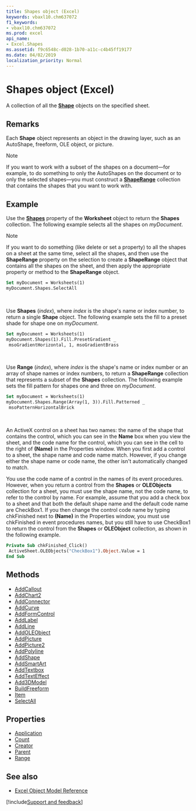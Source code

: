 ```yaml
---
title: Shapes object (Excel)
keywords: vbaxl10.chm637072
f1_keywords:
- vbaxl10.chm637072
ms.prod: excel
api_name:
- Excel.Shapes
ms.assetid: f9c6548c-d028-1b70-a11c-c4b45ff19177
ms.date: 04/02/2019
localization_priority: Normal
---
```



# Shapes object (Excel)

A collection of all the **[Shape](Excel.Shape.md)** objects on the specified sheet.


## Remarks

Each **Shape** object represents an object in the drawing layer, such as an AutoShape, freeform, OLE object, or picture.

> [!NOTE] 
> If you want to work with a subset of the shapes on a document—for example, to do something to only the AutoShapes on the document or to only the selected shapes—you must construct a **[ShapeRange](Excel.ShapeRange.md)** collection that contains the shapes that you want to work with.


## Example

Use the **[Shapes](excel.worksheet.shapes.md)** property of the **Worksheet** object to return the **Shapes** collection. The following example selects all the shapes on _myDocument_.

> [!NOTE] 
> If you want to do something (like delete or set a property) to all the shapes on a sheet at the same time, select all the shapes, and then use the **ShapeRange** property on the selection to create a **ShapeRange** object that contains all the shapes on the sheet, and then apply the appropriate property or method to the **ShapeRange** object.

```vb
Set myDocument = Worksheets(1) 
myDocument.Shapes.SelectAll
```

<br/>

Use **Shapes** (_index_), where _index_ is the shape's name or index number, to return a single **Shape** object. The following example sets the fill to a preset shade for shape one on _myDocument_.

```vb
Set myDocument = Worksheets(1) 
myDocument.Shapes(1).Fill.PresetGradient _ 
 msoGradientHorizontal, 1, msoGradientBrass
```

<br/>

Use **Range** (_index_), where _index_ is the shape's name or index number or an array of shape names or index numbers, to return a **ShapeRange** collection that represents a subset of the **Shapes** collection. The following example sets the fill pattern for shapes one and three on _myDocument_.

```vb
Set myDocument = Worksheets(1) 
myDocument.Shapes.Range(Array(1, 3)).Fill.Patterned _ 
 msoPatternHorizontalBrick
```

<br/>

An ActiveX control on a sheet has two names: the name of the shape that contains the control, which you can see in the **Name** box when you view the sheet, and the code name for the control, which you can see in the cell to the right of **(Name)** in the Properties window. When you first add a control to a sheet, the shape name and code name match. However, if you change either the shape name or code name, the other isn't automatically changed to match.

You use the code name of a control in the names of its event procedures. However, when you return a control from the **Shapes** or **OLEObjects** collection for a sheet, you must use the shape name, not the code name, to refer to the control by name. For example, assume that you add a check box to a sheet and that both the default shape name and the default code name are CheckBox1. If you then change the control code name by typing chkFinished next to **(Name)** in the Properties window, you must use chkFinished in event procedures names, but you still have to use CheckBox1 to return the control from the **Shapes** or **OLEObject** collection, as shown in the following example.

```vb
Private Sub chkFinished_Click() 
 ActiveSheet.OLEObjects("CheckBox1").Object.Value = 1 
End Sub
```

## Methods

- [AddCallout](Excel.Shapes.AddCallout.md)
- [AddChart2](Excel.shapes.addchart2.md)
- [AddConnector](Excel.Shapes.AddConnector.md)
- [AddCurve](Excel.Shapes.AddCurve.md)
- [AddFormControl](Excel.Shapes.AddFormControl.md)
- [AddLabel](Excel.Shapes.AddLabel.md)
- [AddLine](Excel.Shapes.AddLine.md)
- [AddOLEObject](Excel.Shapes.AddOLEObject.md)
- [AddPicture](Excel.Shapes.AddPicture.md)
- [AddPicture2](Excel.shapes.addpicture2.md)
- [AddPolyline](Excel.Shapes.AddPolyline.md)
- [AddShape](Excel.Shapes.AddShape.md)
- [AddSmartArt](Excel.Shapes.AddSmartArt.md)
- [AddTextbox](Excel.Shapes.AddTextbox.md)
- [AddTextEffect](Excel.Shapes.AddTextEffect.md)
- [Add3DModel](Excel.Shapes.Add3DModel.md)
- [BuildFreeform](Excel.Shapes.BuildFreeform.md)
- [Item](Excel.Shapes.Item.md)
- [SelectAll](Excel.Shapes.SelectAll.md)

## Properties

- [Application](Excel.Shapes.Application.md)
- [Count](Excel.Shapes.Count.md)
- [Creator](Excel.Shapes.Creator.md)
- [Parent](Excel.Shapes.Parent.md)
- [Range](Excel.Shapes.Range.md)

## See also

- [Excel Object Model Reference](overview/Excel/object-model.md)

[!include[Support and feedback](~/includes/feedback-boilerplate.md)]
